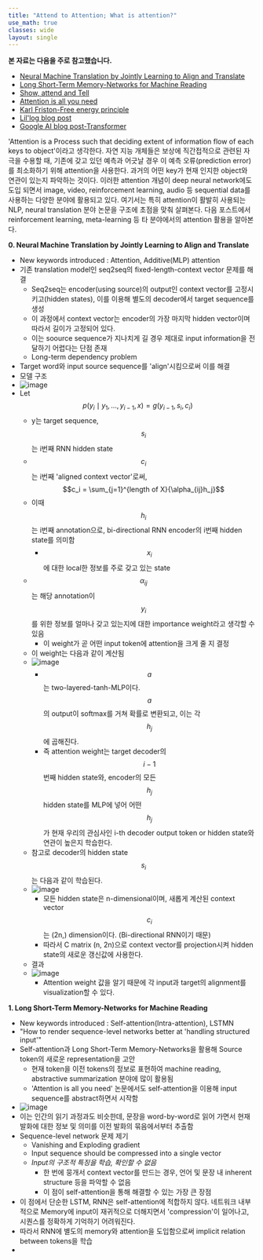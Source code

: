 ```yaml
---
title: "Attend to Attention; What is attention?"
use_math: true
classes: wide
layout: single
---
```


**본 자료는 다음을 주로 참고했습니다.**  
- [Neural Machine Translation by Jointly Learning to Align and Translate](https://arxiv.org/abs/1409.0473)
- [Long Short-Term Memory-Networks for Machine Reading](https://arxiv.org/abs/1601.06733)
- [Show, attend and Tell](https://arxiv.org/abs/1502.03044)
- [Attention is all you need](https://arxiv.org/abs/1706.03762)
- [Karl Friston-Free energy principle](https://www.fil.ion.ucl.ac.uk/~karl/The%20free-energy%20principle%20-%20a%20rough%20guide%20to%20the%20brain.pdf)
- [Lil'log blog post](https://lilianweng.github.io/lil-log/2018/06/24/attention-attention.html)
- [Google AI blog post-Transformer](https://ai.googleblog.com/2017/08/transformer-novel-neural-network.html)
  
  
'Attention is a Process such that deciding extent of information flow of each keys to object'이라고 생각한다. 
자연 지능 개체들은 보상에 직간접적으로 관련된 자극을 수용할 때, 기존에 갖고 있던 예측과 어긋날 경우 이 예측 오류(prediction error)를 최소화하기 위해 
attention을 사용한다. 과거의 어떤 key가 현재 인지한 object와 연관이 있는지 파악하는 것이다. 
이러한 attention 개념이 deep neural network에도 도입 되면서 image, video, reinforcement learning, audio 등 sequential data를 사용하는 
다양한 분야에 활용되고 있다. 여기서는 특히 attention이 활발히 사용되는 NLP, neural translation 분야 논문을 구조에 초점을 맞춰 살펴본다. 
다음 포스트에서 reinforcement learning, meta-learning 등 타 분야에서의 attention 활용을 알아본다. 
  
  
**0. Neural Machine Translation by Jointly Learning to Align and Translate**
- New keywords introduced : Attention, Additive(MLP) attention
- 기존 translation model인 seq2seq의 fixed-length-context vector 문제를 해결
  - Seq2seq는 encoder(using source)의 output인 context vector를 고정시키고(hidden states), 이를 이용해 별도의 decoder에서 target sequence를 생성
  - 이 과정에서 context vector는 encoder의 가장 마지막 hidden vector이며 따라서 길이가 고정되어 있다.
  - 이는 soource sequence가 지나치게 길 경우 제대로 input information을 전달하기 어렵다는 단점 존재
  - Long-term dependency problem
- Target word와 input source sequence를 'align'시킴으로써 이를 해결
- 모델 구조
- ![image](https://user-images.githubusercontent.com/46081019/57978874-10d6dd80-7a50-11e9-89b6-fcae7be9747f.png)  
- Let $$p(y_i \mid y_1, ..., y_{i-1}, x) = g(y_{i-1}, s_i, c_i)$$
  - y는 target sequence, $$s_i$$는 i번째 RNN hidden state
  - $$c_i$$는 i번째 'aligned context vector'로써, $$c_i = \sum_{j=1}^{length of X}{\alpha_{ij}h_j}$$
  - 이때 $$h_i$$는 i번째 annotation으로, bi-directional RNN encoder의 i번째 hidden state를 의미함
    - $$x_i$$에 대한 local한 정보를 주로 갖고 있는 state
  - $$\alpha_{ij}$$는 해당 annotation이 $$y_i$$를 위한 정보를 얼마나 갖고 있는지에 대한 importance weight라고 생각할 수 있음
    - 이 weight가 곧 어떤 input token에 attention을 크게 줄 지 결정
  - 이 weight는 다음과 같이 계산됨
  - ![image](https://user-images.githubusercontent.com/46081019/57978986-dec67b00-7a51-11e9-94fd-b964cd5642b3.png)  
    - $$a$$는 two-layered-tanh-MLP이다. $$a$$의 output이 softmax를 거쳐 확률로 변환되고, 이는 각 $$h_j$$에 곱해진다.
    - 즉 attention weight는 target decoder의 $$i-1$$번째 hidden state와, encoder의 모든 $$h_j$$ hidden state를 MLP에 넣어 어떤 $$h_j$$가 
    현재 우리의 관심사인 i-th decoder output token or hidden state와 연관이 높은지 학습한다.
  - 참고로 decoder의 hidden state $$s_i$$는 다음과 같이 학습된다.
  - ![image](https://user-images.githubusercontent.com/46081019/57979082-80020100-7a53-11e9-99e8-bfcba6e14d92.png)  
    - 모든 hidden state은 n-dimensional이며, 새롭게 계산된 context vector $$c_i$$는 (2n,) dimension이다. (Bi-directional RNN이기 때문)
    - 따라서 C matrix (n, 2n)으로 context vector를 projection시켜 hidden state의 새로운 갱신값에 사용한다.
  - 결과
  - ![image](https://user-images.githubusercontent.com/46081019/57979116-dd964d80-7a53-11e9-9680-b5c0e102f00f.png)  
    - Attention weight 값을 알기 때문에 각 input과 target의 alignment를 visualization할 수 있다.
  
  
**1. Long Short-Term Memory-Networks for Machine Reading**
- New keywords introduced : Self-attention(Intra-attention), LSTMN
- "How to render sequence-level networks better at 'handling structured input'"
- Self-attention과 Long Short-Term Memory-Networks을 활용해 Source token의 새로운 representation을 고안
  - 현재 token을 이전 tokens의 정보로 표현하여 machine reading, abstractive summarization 분야에 많이 활용됨
  - 'Attention is all you need' 논문에서도 self-attention을 이용해 input sequence를 abstract하면서 시작함
- ![image](https://user-images.githubusercontent.com/46081019/57979166-affdd400-7a54-11e9-891a-44d5de9c2afe.png)  
- 이는 인간의 읽기 과정과도 비슷한데, 문장을 word-by-word로 읽어 가면서 현재 발화에 대한 정보 및 의미를 이전 발화의 묶음에서부터 추출함
- Sequence-level network 문제 제기
  - Vanishing and Exploding gradient
  - Input sequence should be compressed into a single vector
  - *Input의 구조적 특징을 학습, 확인할 수 없음*
    - 한 번에 뭉개서 context vector를 만드는 경우, 언어 및 문장 내 inherent structure 등을 파악할 수 없음
    - 이 점이 self-attention을 통해 해결할 수 있는 가장 큰 장점
- 이 점에서 단순한 LSTM, RNN은 self-attention에 적합하지 않다. 
네트워크 내부적으로 Memory에 input이 재귀적으로 더해지면서 'compression'이 일어나고, 시퀀스를 정확하게 기억하기 어려워진다.
- 따라서 RNN에 별도의 memory와 attention을 도입함으로써 implicit relation between tokens을 학습
- 
